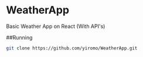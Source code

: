 # WeatherApp
Basic Weather App on React (With API's)

##Running
```bash
git clone https://github.com/yiromo/WeatherApp.git
